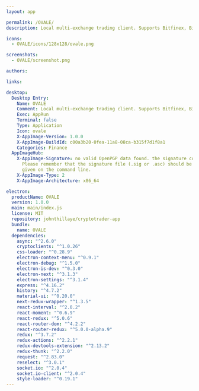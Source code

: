 ```yaml
---
layout: app

permalink: /OVALE/
description: Local multi-exchange trading client. Supports Bitfinex, Bittrex, Poloniex.

icons:
  - OVALE/icons/128x128/ovale.png

screenshots:
  - OVALE/screenshot.png

authors:

links:

desktop:
  Desktop Entry:
    Name: OVALE
    Comment: Local multi-exchange trading client. Supports Bitfinex, Bittrex, Poloniex.
    Exec: AppRun
    Terminal: false
    Type: Application
    Icon: ovale
    X-AppImage-Version: 1.0.0
    X-AppImage-BuildId: c00a3b20-0fea-11a8-08ca-b315f7d1f8a1
    Categories: Finance
  AppImageHub:
    X-AppImage-Signature: no valid OpenPGP data found. the signature could not be verified.
      Please remember that the signature file (.sig or .asc) should be the first file
      given on the command line.
    X-AppImage-Type: 2
    X-AppImage-Architecture: x86_64

electron:
  productName: OVALE
  version: 1.0.0
  main: main/index.js
  license: MIT
  repository: johnthillaye/cryptotrader-app
  bundle:
    name: OVALE
  dependencies:
    async: "^2.6.0"
    cryptoclients: "^1.0.26"
    css-loader: "^0.28.9"
    electron-context-menu: "^0.9.1"
    electron-debug: "^1.5.0"
    electron-is-dev: "^0.3.0"
    electron-next: "^3.1.3"
    electron-settings: "^3.1.4"
    express: "^4.16.2"
    history: "^4.7.2"
    material-ui: "^0.20.0"
    next-redux-wrapper: "^1.3.5"
    react-interval: "^2.0.2"
    react-moment: "^0.6.9"
    react-redux: "^5.0.6"
    react-router-dom: "^4.2.2"
    react-router-redux: "^5.0.0-alpha.9"
    redux: "^3.7.2"
    redux-actions: "^2.2.1"
    redux-devtools-extension: "^2.13.2"
    redux-thunk: "^2.2.0"
    request: "^2.83.0"
    reselect: "^3.0.1"
    socket.io: "^2.0.4"
    socket.io-client: "^2.0.4"
    style-loader: "^0.19.1"
---
```

